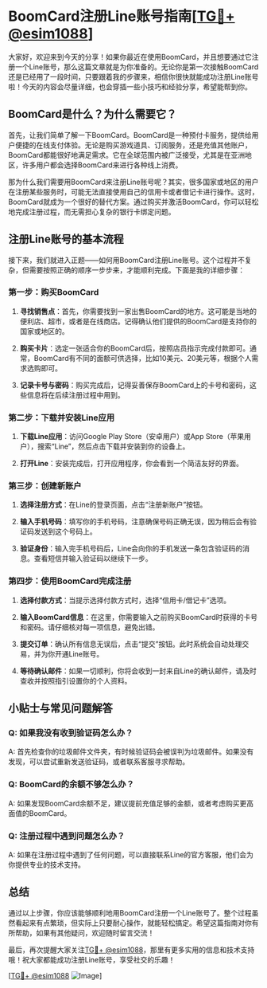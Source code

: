 # BoomCard注册Line账号指南[[TG💪+ @esim1088](https://t.me/s/esim1088)]

大家好，欢迎来到今天的分享！如果你最近在使用BoomCard，并且想要通过它注册一个Line账号，那么这篇文章就是为你准备的。无论你是第一次接触BoomCard还是已经用了一段时间，只要跟着我的步骤来，相信你很快就能成功注册Line账号啦！今天的内容会尽量详细，也会穿插一些小技巧和经验分享，希望能帮到你。

## BoomCard是什么？为什么需要它？

首先，让我们简单了解一下BoomCard。BoomCard是一种预付卡服务，提供给用户便捷的在线支付体验。无论是购买游戏道具、订阅服务，还是充值其他账户，BoomCard都能很好地满足需求。它在全球范围内被广泛接受，尤其是在亚洲地区，许多用户都会选择BoomCard来进行各种线上消费。

那为什么我们需要用BoomCard来注册Line账号呢？其实，很多国家或地区的用户在注册某些服务时，可能无法直接使用自己的信用卡或者借记卡进行操作。这时，BoomCard就成为一个很好的替代方案。通过购买并激活BoomCard，你可以轻松地完成注册过程，而无需担心复杂的银行卡绑定问题。

## 注册Line账号的基本流程

接下来，我们就进入正题——如何用BoomCard注册Line账号。这个过程并不复杂，但需要按照正确的顺序一步步来，才能顺利完成。下面是我的详细步骤：

### 第一步：购买BoomCard

1. **寻找销售点**：首先，你需要找到一家出售BoomCard的地方。这可能是当地的便利店、超市，或者是在线商店。记得确认他们提供的BoomCard是支持你的国家或地区的。
   
2. **购买卡片**：选定一张适合你的BoomCard后，按照店员指示完成付款即可。通常，BoomCard有不同的面额可供选择，比如10美元、20美元等，根据个人需求选购即可。

3. **记录卡号与密码**：购买完成后，记得妥善保存BoomCard上的卡号和密码，这些信息将在后续注册过程中用到。

### 第二步：下载并安装Line应用

1. **下载Line应用**：访问Google Play Store（安卓用户）或App Store（苹果用户），搜索“Line”，然后点击下载并安装到你的设备上。

2. **打开Line**：安装完成后，打开应用程序，你会看到一个简洁友好的界面。

### 第三步：创建新账户

1. **选择注册方式**：在Line的登录页面，点击“注册新账户”按钮。

2. **输入手机号码**：填写你的手机号码，注意确保号码正确无误，因为稍后会有验证码发送到这个号码上。

3. **验证身份**：输入完手机号码后，Line会向你的手机发送一条包含验证码的消息。查看短信并输入验证码以继续下一步。

### 第四步：使用BoomCard完成注册

1. **选择付款方式**：当提示选择付款方式时，选择“信用卡/借记卡”选项。

2. **输入BoomCard信息**：在这里，你需要输入之前购买BoomCard时获得的卡号和密码。请仔细核对每一项信息，避免出错。

3. **提交订单**：确认所有信息无误后，点击“提交”按钮。此时系统会自动处理交易，并为你开通Line账号。

4. **等待确认邮件**：如果一切顺利，你将会收到一封来自Line的确认邮件，请及时查收并按照指引设置你的个人资料。

## 小贴士与常见问题解答

### Q: 如果我没有收到验证码怎么办？
A: 首先检查你的垃圾邮件文件夹，有时候验证码会被误判为垃圾邮件。如果没有发现，可以尝试重新发送验证码，或者联系客服寻求帮助。

### Q: BoomCard的余额不够怎么办？
A: 如果发现BoomCard余额不足，建议提前充值足够的金额，或者考虑购买更高面值的BoomCard。

### Q: 注册过程中遇到问题怎么办？
A: 如果在注册过程中遇到了任何问题，可以直接联系Line的官方客服，他们会为你提供专业的技术支持。

## 总结

通过以上步骤，你应该能够顺利地用BoomCard注册一个Line账号了。整个过程虽然看起来有点繁琐，但实际上只要耐心操作，就能轻松搞定。希望这篇指南对你有所帮助，如果有其他疑问，欢迎随时留言交流！

最后，再次提醒大家关注[TG💪+ @esim1088](https://t.me/s/esim1088)，那里有更多实用的信息和技术支持哦！祝大家都能成功注册Line账号，享受社交的乐趣！

[[TG💪+ @esim1088](https://t.me/s/esim1088) ![Image](https://i.postimg.cc/4NQfJmqS/Snipaste-2025-05-13-00-14-12.png)]